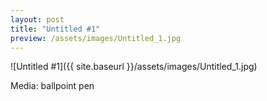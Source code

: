 ```yaml
---
layout: post
title: "Untitled #1"
preview: /assets/images/Untitled_1.jpg
---
```

![Untitled #1]({{ site.baseurl }}/assets/images/Untitled_1.jpg)

Media: ballpoint pen


